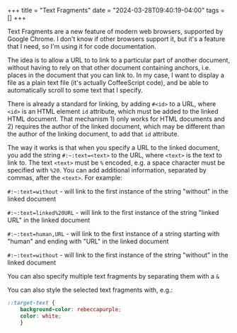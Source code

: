 +++
title = "Text Fragments"
date = "2024-03-28T09:40:19-04:00"
tags = []
+++

Text Fragments are a new feature of modern web browsers,
supported by Google Chrome. I don't know
if other browsers support it, but it's a feature that I need,
so I'm using it for code documentation.

The idea is to allow a URL to to link to a particular part
of another document, without having to rely on that other
document containing anchors, i.e. places in the document that
you can link to. In my case, I want to display a file as a
plain text file (it's actually CoffeeScript code), and be able
to automatically scroll to some text that I specify.

There is already a standard for linking, by adding `#<id>` to a
URL, where `<id>` is an HTML element `id` attribute, which must
be added to the linked HTML document. That mechanism 1) only
works for HTML documents and 2) requires the author of the
linked document, which may be different than the author of the
linking document, to add that `id` attribute.

The way it works is that when you specify a URL to the linked
document, you add the string `#:~:text=<text>` to the URL, where
`<text>` is the text to link to. The text `<text>` must be `%`
encoded, e.g. a space character must be specified with `%20`.
You can add additional information, separated by commas, after
the `<text>`. For example:

`#:~:text=without` - will link to the first instance of the
	string "without" in the linked document

`#:~:text=linked%20URL` - will link to the first instance of the
	string "linked URL" in the linked document

`#:~:text=human,URL` - will link to the first instance of a
	string starting with "human" and ending with "URL"
	in the linked document

`#:~:text=without` - will link to the first instance of the
	string "without" in the linked document

You can also specify multiple text fragments by separating
them with a `&`

You can also style the selected text fragments with, e.g.:

```css
::target-text {
	background-color: rebeccapurple;
	color: white;
	}
```
